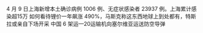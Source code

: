 4 月 9 日上海新增本土确诊病例 1006 例、无症状感染者 23937 例。上海累计感染超15万
如何看待锂价一年飙涨 490%，马斯克称这东西地球上到处都有，特斯拉或亲自下场开采
中国 6 架运—20运输机向塞尔维亚运送防空导弹